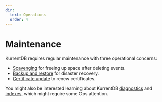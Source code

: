 ```yaml
---
dir:
  text: Operations
  order: 4
---
```


# Maintenance

KurrentDB requires regular maintenance with three operational concerns:

- [Scavenging](scavenge.md) for freeing up space after deleting events.
- [Backup and restore](backup.md) for disaster recovery.
- [Certificate update](cert-update.md) to renew certificates.

You might also be interested learning about KurrentDB [diagnostics](../diagnostics/README.md)
and [indexes](../configuration/indexes.md), which might require some Ops attention.

<Catalog/>